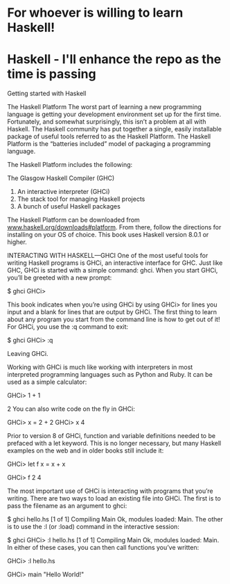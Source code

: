 # For whoever is willing to learn Haskell!
# Haskell - I'll enhance the repo as the time is passing
Getting started with Haskell

The Haskell Platform
The worst part of learning a new programming language is getting your development environment set up for the first time. Fortunately, and somewhat surprisingly, this isn’t a problem at all with Haskell. The Haskell community has put together a single, easily installable package of useful tools referred to as the Haskell Platform. The Haskell Platform is the “batteries included” model of packaging a programming language.

The Haskell Platform includes the following:

The Glasgow Haskell Compiler (GHC)
1. An interactive interpreter (GHCi)
2. The stack tool for managing Haskell projects
3. A bunch of useful Haskell packages

The Haskell Platform can be downloaded from www.haskell.org/downloads#platform. From there, follow the directions for installing on your OS of choice. This book uses Haskell version 8.0.1 or higher.



 INTERACTING WITH HASKELL—GHCI
One of the most useful tools for writing Haskell programs is GHCi, an interactive interface for GHC. Just like GHC, GHCi is started with a simple command: ghci. When you start GHCi, you’ll be greeted with a new prompt:

$ ghci
GHCi>

This book indicates when you’re using GHCi by using GHCi> for lines you input and a blank for lines that are output by GHCi. The first thing to learn about any program you start from the command line is how to get out of it! For GHCi, you use the :q command to exit:

$ ghci
GHCi> :q

Leaving GHCi.

Working with GHCi is much like working with interpreters in most interpreted programming languages such as Python and Ruby. It can be used as a simple calculator:

GHCi> 1 + 1

2
You can also write code on the fly in GHCi:

GHCi> x = 2 + 2
GHCi> x
4

Prior to version 8 of GHCi, function and variable definitions needed to be prefaced with a let keyword. This is no longer necessary, but many Haskell examples on the web and in older books still include it:

GHCi> let f x = x + x

GHCi> f 2
4

The most important use of GHCi is interacting with programs that you’re writing. There are two ways to load an existing file into GHCi. The first is to pass the filename as an argument to ghci:

$ ghci hello.hs
[1 of 1] Compiling Main
Ok, modules loaded: Main.
The other is to use the :l (or :load) command in the interactive session:

$ ghci
GHCi> :l hello.hs
[1 of 1] Compiling Main
Ok, modules loaded: Main.
In either of these cases, you can then call functions you’ve written:

GHCi> :l hello.hs

GHCi> main
"Hello World!"
